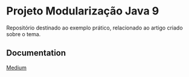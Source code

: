 # Projeto Modularização Java 9

Repositório destinado ao exemplo prático, relacionado ao artigo criado sobre o tema.

## Documentation

[Medium](https://renan04-marques.medium.com/contextualizando-a-modulariza%C3%A7%C3%A3o-do-java-b29cab1f8568)

  
